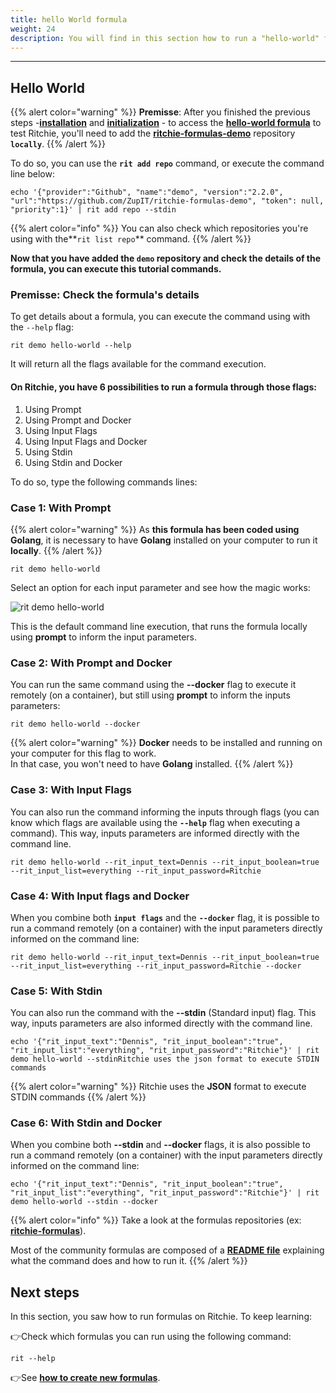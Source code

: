 ```yaml
---
title: hello World formula
weight: 24
description: You will find in this section how to run a "hello-world" formula.
---
```


---

## Hello World

{{% alert color="warning" %}}
**Premisse**: After you finished the previous steps -[**installation**](../../../getting-started/installation/) and [**initialization**](../../../getting-started/initialization.md) - to access the [**hello-world formula**](https://github.com/ZupIT/ritchie-formulas/tree/master/demo/hello-world) to test Ritchie, you'll need to add the [**ritchie-formulas-demo**](https://github.com/ZupIT/ritchie-formulas-demo) repository **`locally`**.
{{% /alert %}}

To do so, you can use the **`rit add repo`** command, or execute the command line below:

```text
echo '{"provider":"Github", "name":"demo", "version":"2.2.0", "url":"https://github.com/ZupIT/ritchie-formulas-demo", "token": null, "priority":1}' | rit add repo --stdin
```

{{% alert color="info" %}}
You can also check which repositories you're using with the**`rit list repo`** command.
{{% /alert %}}

**Now that you have added the `demo` repository and check the details of the formula, you can execute this tutorial commands.**

### **Premisse: Check the formula's details**

To get details about a formula, you can execute the command using with the `--help` flag:

```text
rit demo hello-world --help
```

It will return all the flags available for the command execution.

#### On Ritchie, you have 6 possibilities to run a formula through those flags:

1. Using Prompt
2. Using Prompt and Docker
3. Using Input Flags
4. Using Input Flags and Docker
5. Using Stdin
6. Using Stdin and Docker

To do so, type the following commands lines:

### Case 1: With Prompt

{{% alert color="warning" %}}
As **this formula has been coded using Golang**, it is necessary to have **Golang** installed on your computer to run it **locally**.
{{% /alert %}}

```text
rit demo hello-world
```

Select an option for each input parameter and see how the magic works:

![rit demo hello-world](/docs-ritchie/large-gif-1054x366-%20%281%29.gif)

This is the default command line execution, that runs the formula locally using **prompt** to inform the input parameters.

### Case 2: With Prompt and Docker

You can run the same command using the **--docker** flag to execute it remotely \(on a container\), but still using **prompt** to inform the inputs parameters:

```text
rit demo hello-world --docker
```

{{% alert color="warning" %}}
**Docker** needs to be installed and running on your computer for this flag to work.  
In that case, you won't need to have **Golang** installed.
{{% /alert %}}

### Case 3: With Input Flags

You can also run the command informing the inputs through flags \(you can know which flags are available using the **`--help`** flag when executing a command\). This way, inputs parameters are informed directly with the command line.

```
rit demo hello-world --rit_input_text=Dennis --rit_input_boolean=true --rit_input_list=everything --rit_input_password=Ritchie
```

### Case 4: With Input flags and Docker

When you combine both **`input flags`** and the **`--docker`** flag, it is possible to run a command remotely \(on a container\) with the input parameters directly informed on the command line:

```text
rit demo hello-world --rit_input_text=Dennis --rit_input_boolean=true --rit_input_list=everything --rit_input_password=Ritchie --docker
```

### Case 5: With Stdin

You can also run the command with the **--stdin** \(Standard input\) flag. This way, inputs parameters are also informed directly with the command line.

```
echo '{"rit_input_text":"Dennis", "rit_input_boolean":"true", "rit_input_list":"everything", "rit_input_password":"Ritchie"}' | rit demo hello-world --stdinRitchie uses the json format to execute STDIN commands
```

{{% alert color="warning" %}}
Ritchie uses the **JSON** format to execute STDIN commands
{{% /alert %}}

### Case 6: With Stdin and Docker

When you combine both **--stdin** and **--docker** flags, it is also possible to run a command remotely \(on a container\) with the input parameters directly informed on the command line:

```text
echo '{"rit_input_text":"Dennis", "rit_input_boolean":"true", "rit_input_list":"everything", "rit_input_password":"Ritchie"}' | rit demo hello-world --stdin --docker
```

{{% alert color="info" %}}
Take a look at the formulas repositories \(ex: [**ritchie-formulas**](https://github.com/ZupIT/ritchie-formulas)\).

Most of the community formulas are composed of a [**README file**](https://github.com/ZupIT/ritchie-formulas/tree/master/demo/hello-world) explaining what the command does and how to run it.
{{% /alert %}}

## Next steps

In this section, you saw how to run formulas on Ritchie. To keep learning:

👉Check which formulas you can run using the following command:

```text
rit --help
```

👉See [**how to create new formulas**](../how-to-create-formulas.md).
